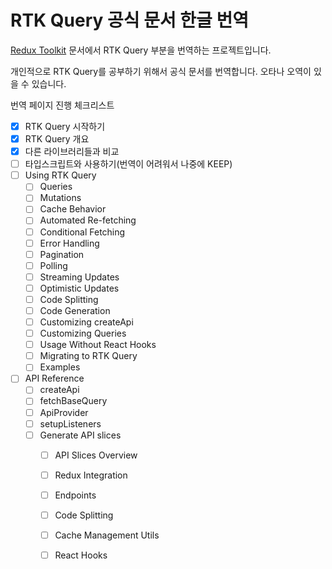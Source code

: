 # RTK Query 공식 문서 한글 번역

[Redux Toolkit](https://redux-toolkit.js.org/) 문서에서 RTK Query 부분을 번역하는 프로젝트입니다.

개인적으로 RTK Query를 공부하기 위해서 공식 문서를 번역합니다. 오타나 오역이 있을 수 있습니다. 

번역 페이지 진행 체크리스트

* [x] RTK Query 시작하기
* [x] RTK Query 개요
* [x] 다른 라이브러리들과 비교
* [ ] 타입스크립트와 사용하기\(번역이 어려워서 나중에 KEEP\)
* [ ] Using RTK Query
  * [ ] Queries
  * [ ] Mutations
  * [ ] Cache Behavior
  * [ ] Automated Re-fetching
  * [ ] Conditional Fetching
  * [ ] Error Handling
  * [ ] Pagination
  * [ ] Polling
  * [ ] Streaming Updates
  * [ ] Optimistic Updates
  * [ ] Code Splitting
  * [ ] Code Generation
  * [ ] Customizing createApi
  * [ ] Customizing Queries
  * [ ] Usage Without React Hooks
  * [ ] Migrating to RTK Query
  * [ ] Examples
* [ ] API Reference
  * [ ] createApi
  * [ ] fetchBaseQuery
  * [ ] ApiProvider
  * [ ] setupListeners
  * [ ] Generate API slices
    * [ ] API Slices Overview
    * [ ] Redux Integration
    * [ ] Endpoints
    * [ ] Code Splitting
    * [ ] Cache Management Utils
    * [ ] React Hooks

